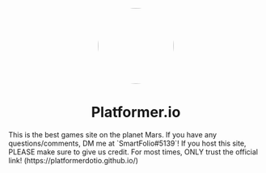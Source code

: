 <p align="center">
<kbd>
<img style="border-radius:50%" height="150px" src="https://img.genial.ly/6376f7d5e7bb19001319e686/17dd15a5-ae23-4f59-af79-e503f8f94e09.png">
</kbd>
<h1 align = "center" >Platformer.io</h1>
This is the best games site on the planet Mars. If you have any questions/comments, DM me at `SmartFolio#5139`! If you host this site, PLEASE make sure to give us credit. For most times, ONLY trust the official link! (https://platformerdotio.github.io/)

